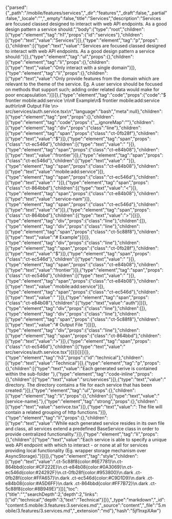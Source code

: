 {"parsed":{"_path":"/mobile/features/services","_dir":"features","_draft":false,"_partial":false,"_locale":"","_empty":false,"title":"Services","description":"Services are focused classed designed to interact with web API endpoints. As a good design pattern a service should:","body":{"type":"root","children":[{"type":"element","tag":"h1","props":{"id":"services"},"children":[{"type":"text","value":"Services"}]},{"type":"element","tag":"p","props":{},"children":[{"type":"text","value":"Services are focused classed designed to interact with web API endpoints. As a good design pattern a service should:"}]},{"type":"element","tag":"ul","props":{},"children":[{"type":"element","tag":"li","props":{},"children":[{"type":"text","value":"Only interact with a single domain"}]},{"type":"element","tag":"li","props":{},"children":[{"type":"text","value":"Only provide features from the domain which are relevant to the theme of the service. Eg. A user service should be focused on methods that support such; adding order related data would make for poor encapsulation."}]}]},{"type":"element","tag":"code","props":{"code":"$ frontier mobile:add:service <service-name>\n\n# Example\n$ frontier mobile:add:service auth\n\n# Output File \n> src/services/auth.service.tsx\n","language":"bash","meta":null},"children":[{"type":"element","tag":"pre","props":{},"children":[{"type":"element","tag":"code","props":{"__ignoreMap":""},"children":[{"type":"element","tag":"div","props":{"class":"line"},"children":[{"type":"element","tag":"span","props":{"class":"ct-0fb28f"},"children":[{"type":"text","value":"$"}]},{"type":"element","tag":"span","props":{"class":"ct-ec546d"},"children":[{"type":"text","value":" "}]},{"type":"element","tag":"span","props":{"class":"ct-e84b08"},"children":[{"type":"text","value":"frontier"}]},{"type":"element","tag":"span","props":{"class":"ct-ec546d"},"children":[{"type":"text","value":" "}]},{"type":"element","tag":"span","props":{"class":"ct-e84b08"},"children":[{"type":"text","value":"mobile:add:service"}]},{"type":"element","tag":"span","props":{"class":"ct-ec546d"},"children":[{"type":"text","value":" "}]},{"type":"element","tag":"span","props":{"class":"ct-864bbd"},"children":[{"type":"text","value":"<"}]},{"type":"element","tag":"span","props":{"class":"ct-e84b08"},"children":[{"type":"text","value":"service-nam"}]},{"type":"element","tag":"span","props":{"class":"ct-ec546d"},"children":[{"type":"text","value":"e"}]},{"type":"element","tag":"span","props":{"class":"ct-864bbd"},"children":[{"type":"text","value":">"}]}]},{"type":"element","tag":"div","props":{"class":"line"},"children":[]},{"type":"element","tag":"div","props":{"class":"line"},"children":[{"type":"element","tag":"span","props":{"class":"ct-5c88f8"},"children":[{"type":"text","value":"# Example"}]}]},{"type":"element","tag":"div","props":{"class":"line"},"children":[{"type":"element","tag":"span","props":{"class":"ct-0fb28f"},"children":[{"type":"text","value":"$"}]},{"type":"element","tag":"span","props":{"class":"ct-ec546d"},"children":[{"type":"text","value":" "}]},{"type":"element","tag":"span","props":{"class":"ct-e84b08"},"children":[{"type":"text","value":"frontier"}]},{"type":"element","tag":"span","props":{"class":"ct-ec546d"},"children":[{"type":"text","value":" "}]},{"type":"element","tag":"span","props":{"class":"ct-e84b08"},"children":[{"type":"text","value":"mobile:add:service"}]},{"type":"element","tag":"span","props":{"class":"ct-ec546d"},"children":[{"type":"text","value":" "}]},{"type":"element","tag":"span","props":{"class":"ct-e84b08"},"children":[{"type":"text","value":"auth"}]}]},{"type":"element","tag":"div","props":{"class":"line"},"children":[]},{"type":"element","tag":"div","props":{"class":"line"},"children":[{"type":"element","tag":"span","props":{"class":"ct-5c88f8"},"children":[{"type":"text","value":"# Output File "}]}]},{"type":"element","tag":"div","props":{"class":"line"},"children":[{"type":"element","tag":"span","props":{"class":"ct-864bbd"},"children":[{"type":"text","value":">"}]},{"type":"element","tag":"span","props":{"class":"ct-ec546d"},"children":[{"type":"text","value":" src/services/auth.service.tsx"}]}]}]}]}]},{"type":"element","tag":"h3","props":{"id":"technical"},"children":[{"type":"text","value":"Technical"}]},{"type":"element","tag":"p","props":{},"children":[{"type":"text","value":"Each generated serive is contained within the sub-folder "},{"type":"element","tag":"code-inline","props":{},"children":[{"type":"text","value":"src/services"}]},{"type":"text","value":" directory. The directory contains a file for each service that has been created:"}]},{"type":"element","tag":"ul","props":{},"children":[{"type":"element","tag":"li","props":{},"children":[{"type":"text","value":"[service-name]."},{"type":"element","tag":"strong","props":{},"children":[{"type":"text","value":"serivce.tsx"}]},{"type":"text","value":": The file will contain a related grouping of http functions."}]},{"type":"element","tag":"li","props":{},"children":[{"type":"text","value":"While each generated service resides in its own file and class, all services extend a predefined BaseService class in order to provide centralized functionality."}]},{"type":"element","tag":"li","props":{},"children":[{"type":"text","value":"Each service is able to specify a unique web API endpoint with which to interact - or none at all for services providing local functionality (Eg. wrapper storage mechanism over AsyncStorage)."}]}]},{"type":"element","tag":"style","children":[{"type":"text","value":".ct-5c88f8{color:#6E7781}\n.ct-864bbd{color:#CF222E}\n.ct-e84b08{color:#0A3069}\n.ct-ec546d{color:#24292F}\n.ct-0fb28f{color:#953800}\n.dark .ct-0fb28f{color:#FFA657}\n.dark .ct-ec546d{color:#C9D1D9}\n.dark .ct-e84b08{color:#A5D6FF}\n.dark .ct-864bbd{color:#FF7B72}\n.dark .ct-5c88f8{color:#8B949E}"}]}],"toc":{"title":"","searchDepth":2,"depth":2,"links":[{"id":"technical","depth":3,"text":"Technical"}]}},"_type":"markdown","_id":"content:5.mobile:3.features:3.services.md","_source":"content","_file":"5.mobile/3.features/3.services.md","_extension":"md"},"hash":"5jf1nxpXAw"}